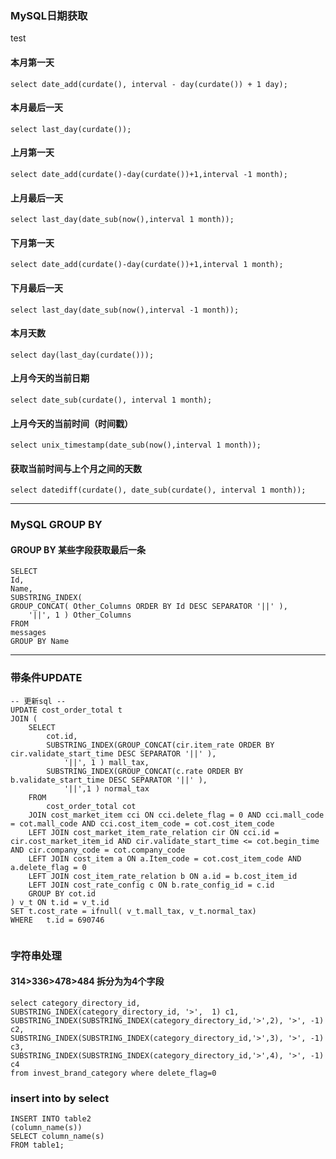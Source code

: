 ### MySQL日期获取
test
#### 本月第一天
`select date_add(curdate(), interval - day(curdate()) + 1 day);`
#### 本月最后一天
`select last_day(curdate());`
#### 上月第一天
`select date_add(curdate()-day(curdate())+1,interval -1 month);`
#### 上月最后一天
`select last_day(date_sub(now(),interval 1 month));`
#### 下月第一天
`select date_add(curdate()-day(curdate())+1,interval 1 month);`
#### 下月最后一天
`select last_day(date_sub(now(),interval -1 month));`
#### 本月天数
`select day(last_day(curdate()));`
#### 上月今天的当前日期
`select date_sub(curdate(), interval 1 month);`
#### 上月今天的当前时间（时间戳）
`select unix_timestamp(date_sub(now(),interval 1 month));`
#### 获取当前时间与上个月之间的天数
`select datediff(curdate(), date_sub(curdate(), interval 1 month));`
***
### MySQL GROUP BY 
#### GROUP BY 某些字段获取最后一条
```roomsql
SELECT
Id,
Name,
SUBSTRING_INDEX(
GROUP_CONCAT( Other_Columns ORDER BY Id DESC SEPARATOR '||' ),
    '||', 1 ) Other_Columns
FROM
messages
GROUP BY Name
```
***
### 带条件UPDATE
```roomsql
-- 更新sql --
UPDATE cost_order_total t
JOIN (
	SELECT
		cot.id,
		SUBSTRING_INDEX(GROUP_CONCAT(cir.item_rate ORDER BY cir.validate_start_time DESC SEPARATOR '||' ),
			'||', 1 ) mall_tax,
		SUBSTRING_INDEX(GROUP_CONCAT(c.rate ORDER BY b.validate_start_time DESC SEPARATOR '||' ),
			'||',1 ) normal_tax
	FROM
		cost_order_total cot
	JOIN cost_market_item cci ON cci.delete_flag = 0 AND cci.mall_code = cot.mall_code AND cci.cost_item_code = cot.cost_item_code
	LEFT JOIN cost_market_item_rate_relation cir ON cci.id = cir.cost_market_item_id AND cir.validate_start_time <= cot.begin_time AND cir.company_code = cot.company_code
	LEFT JOIN cost_item a ON a.Item_code = cot.cost_item_code AND a.delete_flag = 0
	LEFT JOIN cost_item_rate_relation b ON a.id = b.cost_item_id
	LEFT JOIN cost_rate_config c ON b.rate_config_id = c.id
	GROUP BY cot.id
) v_t ON t.id = v_t.id
SET t.cost_rate = ifnull( v_t.mall_tax, v_t.normal_tax)
WHERE	t.id = 690746


```

### 字符串处理
#### 314>336>478>484 拆分为为4个字段
```roomsql
select category_directory_id,
SUBSTRING_INDEX(category_directory_id, '>',  1) c1,
SUBSTRING_INDEX(SUBSTRING_INDEX(category_directory_id,'>',2), '>', -1) c2,
SUBSTRING_INDEX(SUBSTRING_INDEX(category_directory_id,'>',3), '>', -1) c3,
SUBSTRING_INDEX(SUBSTRING_INDEX(category_directory_id,'>',4), '>', -1) c4
from invest_brand_category where delete_flag=0
```
### insert into by select
```roomsql
INSERT INTO table2
(column_name(s))
SELECT column_name(s)
FROM table1;
```
